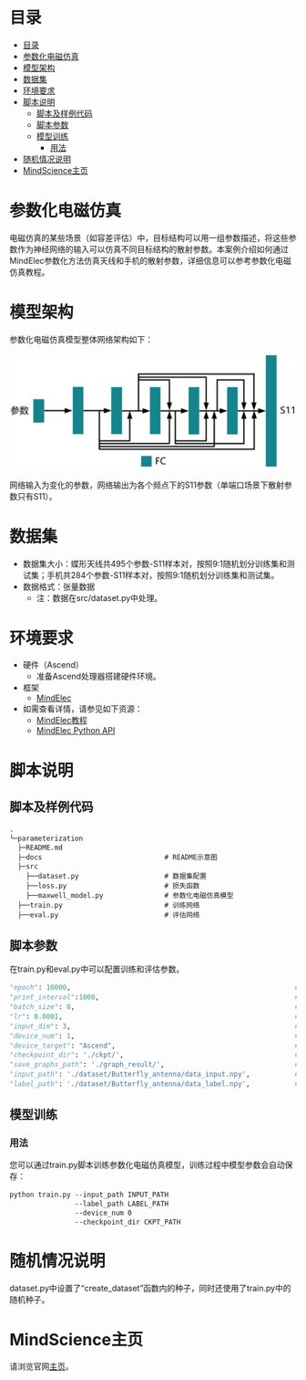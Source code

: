 # 目录

- [目录](#目录)
- [参数化电磁仿真](#参数化电磁仿真)
- [模型架构](#模型架构)
- [数据集](#数据集)
- [环境要求](#环境要求)
- [脚本说明](#脚本说明)
    - [脚本及样例代码](#脚本及样例代码)
    - [脚本参数](#脚本参数)
    - [模型训练](#模型训练)
        - [用法](#用法)
- [随机情况说明](#随机情况说明)
- [MindScience主页](#mindscience主页)

# 参数化电磁仿真

电磁仿真的某些场景（如容差评估）中，目标结构可以用一组参数描述，将这些参数作为神经网络的输入可以仿真不同目标结构的散射参数。本案例介绍如何通过MindElec参数化方法仿真天线和手机的散射参数，详细信息可以参考参数化电磁仿真教程。

# 模型架构

参数化电磁仿真模型整体网络架构如下：

![network_architecture](./docs/network_architecture_ch.jpg)

网络输入为变化的参数，网络输出为各个频点下的S11参数（单端口场景下散射参数只有S11）。

# 数据集

- 数据集大小：蝶形天线共495个参数-S11样本对，按照9:1随机划分训练集和测试集；手机共284个参数-S11样本对，按照9:1随机划分训练集和测试集。
- 数据格式：张量数据
    - 注：数据在src/dataset.py中处理。

# 环境要求

- 硬件（Ascend）
    - 准备Ascend处理器搭建硬件环境。
- 框架
    - [MindElec](https://gitee.com/mindspore/mindscience/tree/master/MindElec)
- 如需查看详情，请参见如下资源：
    - [MindElec教程](https://www.mindspore.cn/mindelec/docs/zh-CN/master/intro_and_install.html)
    - [MindElec Python API](https://www.mindspore.cn/mindelec/docs/zh-CN/master/mindelec.architecture.html)

# 脚本说明

## 脚本及样例代码

```path
.
└─parameterization
  ├─README.md
  ├─docs                              # README示意图
  ├─src
    ├──dataset.py                     # 数据集配置
    ├──loss.py                        # 损失函数
    ├──maxwell_model.py               # 参数化电磁仿真模型
  ├──train.py                         # 训练网络
  ├──eval.py                          # 评估网络
```

## 脚本参数

在train.py和eval.py中可以配置训练和评估参数。

```python
"epoch": 10000,                                                       # 训练轮数
"print_interval":1000,                                                # 评估间隔
"batch_size": 8,                                                      # batch_size
"lr": 0.0001,                                                         # 基础学习率
"input_dim": 3,                                                       # 参数维度
"device_num": 1,                                                      # 在该设备训练
"device_target": "Ascend",                                            # 设备名称Ascend GPU
"checkpoint_dir": './ckpt/',                                          # checkpoint保存路径
"save_graphs_path": './graph_result/',                                # 计算图保存路径
"input_path": './dataset/Butterfly_antenna/data_input.npy',           # 输入参数数据集路径
"label_path": './dataset/Butterfly_antenna/data_label.npy',           # 输出S11数据集路径
```

## 模型训练

### 用法

您可以通过train.py脚本训练参数化电磁仿真模型，训练过程中模型参数会自动保存：

```shell
python train.py --input_path INPUT_PATH
                --label_path LABEL_PATH
                --device_num 0
                --checkpoint_dir CKPT_PATH
```

# 随机情况说明

dataset.py中设置了“create_dataset”函数内的种子，同时还使用了train.py中的随机种子。

# MindScience主页

请浏览官网[主页](https://gitee.com/mindspore/mindscience)。
